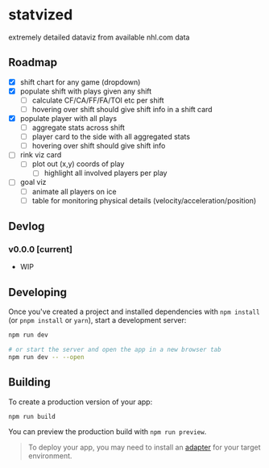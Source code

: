# statvized

extremely detailed dataviz from available nhl.com data

## Roadmap

- [x] shift chart for any game (dropdown)
- [x] populate shift with plays given any shift
    - [ ] calculate CF/CA/FF/FA/TOI etc per shift
    - [ ] hovering over shift should give shift info in a shift card
- [x] populate player with all plays
    - [ ] aggregate stats across shift
    - [ ] player card to the side with all aggregated stats
    - [ ] hovering over shift should give shift info
- [ ] rink viz card
    - [ ] plot out (x,y) coords of play
        - [ ] highlight all involved players per play
- [ ] goal viz
    - [ ] animate all players on ice
    - [ ] table for monitoring physical details (velocity/acceleration/position)

## Devlog

### v0.0.0 [current]

- WIP

## Developing

Once you've created a project and installed dependencies with `npm install` (or `pnpm install` or `yarn`), start a development server:

```bash
npm run dev

# or start the server and open the app in a new browser tab
npm run dev -- --open
```

## Building

To create a production version of your app:

```bash
npm run build
```

You can preview the production build with `npm run preview`.

> To deploy your app, you may need to install an [adapter](https://svelte.dev/docs/kit/adapters) for your target environment.
